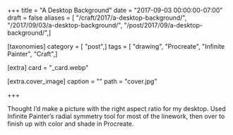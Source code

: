 +++
title = "A Desktop Background"
date = "2017-09-03 00:00:00-07:00"
draft = false
aliases = [ "/craft/2017/a-desktop-background/", "/2017/09/03/a-desktop-background/", "/post/2017/09/a-desktop-background/",]

[taxonomies]
category = [ "post",]
tags = [ "drawing", "Procreate", "Infinite Painter", "Craft",]

[extra]
card = "_card.webp"

[extra.cover_image]
caption = ""
path = "cover.jpg"

+++

Thought I’d make a picture with the right aspect ratio for my desktop. Used
Infinite Painter’s radial symmetry tool for most of the linework, then over to
finish up with color and shade in Procreate.